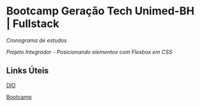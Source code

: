 # Bootcamp Geração Tech Unimed-BH | Fullstack

*Cronograma de estudos*

*Projeto Integrador - Posicionando elementos com Flexbox em CSS*

## Links Úteis

[DIO](https://www.dio.me/)

[Bootcamp](https://web.dio.me/track/geracao-tech-unimed-bh-fullstack)
